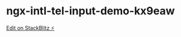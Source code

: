 # ngx-intl-tel-input-demo-kx9eaw

[Edit on StackBlitz ⚡️](https://stackblitz.com/edit/ngx-intl-tel-input-demo-kx9eaw)